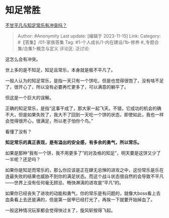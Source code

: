 # 知足常胜
[不甘平凡与知足常乐有冲突吗？](https://www.zhihu.com/question/628490950/answer/3289082063)

> Author: #Anonymity
> Last update: [编辑于 2023-11-15]
> Link:
> Category: #【答集】/01-家族答集
> Tag: #1-个人成长/1-内在建设/1b-修养 #_专题合集/合集1-概念与定义
> 评论区:
> 泛讨论:

这怎么会有冲突。

世上多的是不知足，知足且常乐，本身就是极不平凡了。

一般人认为的知足常乐，是指一天只有一个饼吃，但是也觉得很饱了，没有啥不足了，很开心了，所以没有必要再忙更多了，可以满意的躺平了。

但这是一个巨大的误解。

正确的知足常乐，是指“这事干成了，那大家一起飞天。不错，它成功的机会的确不大，但是如果失败了，我大不了回到一天吃一个饼的状态，即使如此，我也一样会觉得很开心，很满足，所以老子怕你个鸟。”

看懂了没有？

**知足常乐的真正表现，是有溢出的安全感，有多余的勇气，所以常乐。**

如果是那种“我有一个饼，我不用更多了”的对及格的知足”，明天要是这饼又少了一半呢？还足吗？

如果你是知足而常乐的，那么你应该是正在肆无忌惮的进攻之中，这份常乐是乐在连最失败的结果也威胁不到你的满足状态。而这个战斗状态很自然的会导致不平凡——世界上没有任何毫无顾忌、畅快淋漓的进攻是“平凡”的。

如果你已经丧失了进攻的动能和勇气，你的常乐是有问题的，就像大boss看上去血条看上去还是满的，但是第一层甲已经打光了，再挨一下就要开始掉血了。

一般这种情况玩家都会觉得快过关了，旋风斩按得飞起。
